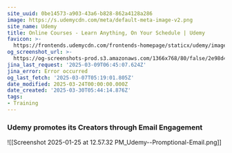 ```yaml
---
site_uuid: 0be14573-a903-43a6-b828-862a4128a286
image: https://s.udemycdn.com/meta/default-meta-image-v2.png
site_name: Udemy
title: Online Courses - Learn Anything, On Your Schedule | Udemy
favicon: >-
  https://frontends.udemycdn.com/frontends-homepage/staticx/udemy/images/v8/favicon-32x32.png
og_screenshot_url: >-
  https://og-screenshots-prod.s3.amazonaws.com/1366x768/80/false/2e98d4b3ecf1ecbf05a89073f0a5057aacc2f0fdd43195cab6a4f1bd2d87c50d.jpeg
jina_last_request: '2025-03-09T06:45:07.624Z'
jina_error: Error occurred
og_last_fetch: '2025-03-07T05:19:01.805Z'
date_modified: 2025-03-24T00:00:00.000Z
date_created: '2025-03-30T05:44:14.876Z'
tags:
- Training
---
```












### Udemy promotes its Creators through Email Engagement
![[Screenshot 2025-01-25 at 12.57.32 PM_Udemy--Promptional-Email.png]]
